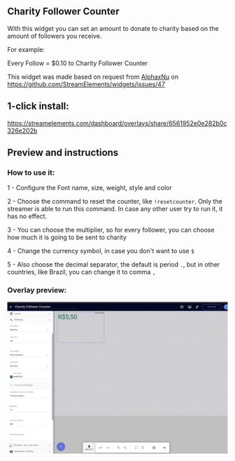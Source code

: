 ## Charity Follower Counter

With this widget you can set an amount to donate to charity based on the amount of followers you receive. 

For example: 

Every Follow = $0.10 to Charity Follower Counter

This widget was made based on request from [AlphaxNu](https://github.com/AlphaxNu/) on https://github.com/StreamElements/widgets/issues/47

## 1-click install: 

https://streamelements.com/dashboard/overlays/share/6561952e0e282b0c326e202b

## Preview and instructions

### How to use it:

1 - Configure the Font name, size, weight, style and color

2 - Choose the command to reset the counter, like `!resetcounter`. Only the streamer is able to run this command. In case any other user try to run it, it has no effect.

3 - You can choose the multiplier, so for every follower, you can choose how much it is going to be sent to charity

4 - Change the currency symbol, in case you don't want to use `$`

5 - Also choose the decimal separator, the default is period `.`, but in other countries, like Brazil, you can change it to comma `,`

### Overlay preview:

<!-- ![Overlay Preview](/charity-follower-counter/widget.png) -->

![Overlay Preview](https://raw.githubusercontent.com/c4ldas/streamelements-widgets/main/charity-follower-counter/widget.png)
